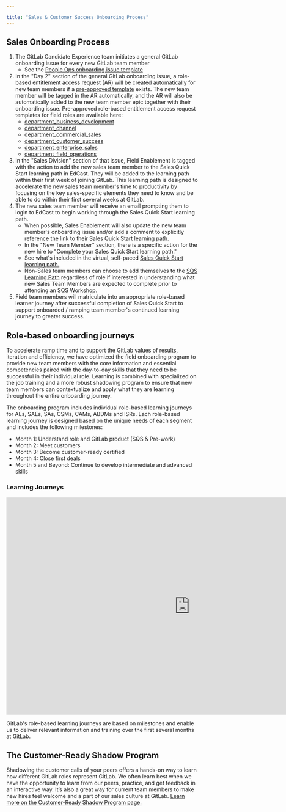 ```yaml
---

title: "Sales & Customer Success Onboarding Process"
---
```








## Sales Onboarding Process

1. The GitLab Candidate Experience team initiates a general GitLab onboarding issue for every new GitLab team member
    - See the [People Ops onboarding issue template](https://gitlab.com/gitlab-com/people-group/employment-templates/-/blob/main/.gitlab/issue_templates/onboarding.md)
1. In the "Day 2" section of the general GitLab onboarding issue, a role-based entitlement access request (AR) will be created automatically for new team members if a [pre-approved template](https://gitlab.com/gitlab-com/team-member-epics/access-requests/-/tree/master/.gitlab/issue_templates/role_baseline_access_request_tasks) exists. The new team member will be tagged in the AR automatically, and the AR will also be automatically added to the new team member epic together with their onboarding issue. Pre-approved role-based entitlement access request templates for field roles are available here:
    - [department_business_development](https://gitlab.com/gitlab-com/team-member-epics/access-requests/-/tree/master/.gitlab/issue_templates/role_baseline_access_request_tasks/department_business_development)
    - [department_channel](https://gitlab.com/gitlab-com/team-member-epics/access-requests/-/tree/master/.gitlab/issue_templates/role_baseline_access_request_tasks/department_channel)
    - [department_commercial_sales](https://gitlab.com/gitlab-com/team-member-epics/access-requests/-/tree/master/.gitlab/issue_templates/role_baseline_access_request_tasks/department_commercial_sales)
    - [department_customer_success](https://gitlab.com/gitlab-com/team-member-epics/access-requests/-/tree/master/.gitlab/issue_templates/role_baseline_access_request_tasks/department_customer_success)
    - [department_enterprise_sales](https://gitlab.com/gitlab-com/team-member-epics/access-requests/-/tree/master/.gitlab/issue_templates/role_baseline_access_request_tasks/department_enterprise_sales)
    - [department_field_operations](https://gitlab.com/gitlab-com/team-member-epics/access-requests/-/tree/master/.gitlab/issue_templates/role_baseline_access_request_tasks/department_field_operations)
1. In the "Sales Division" section of that issue, Field Enablement is tagged with the action to add the new sales team member to the Sales Quick Start learning path in EdCast. They will be added to the learning path within their first week of joining GitLab. This learning path is designed to accelerate the new sales team member's time to productivity by focusing on the key sales-specific elements they need to know and be able to do within their first several weeks at GitLab.
1. The new sales team member will receive an email prompting them to login to EdCast to begin working through the Sales Quick Start learning path.  
    - When possible, Sales Enablement will also update the new team member's onboarding issue and/or add a comment to explicitly reference the link to their Sales Quick Start learning path.
    - In the "New Team Member" section, there is a specific action for the new hire to "Complete your Sales Quick Start learning path."
    - See what's included in the virtual, self-paced [Sales Quick Start learning path.](/handbook/sales/onboarding/sales-learning-path/)
    - Non-Sales team members can choose to add themselves to the [SQS Learning Path](https://gitlab.edcast.com/pathways/sales-quick-start) regardless of role if interested in understanding what new Sales Team Members are expected to complete prior to attending an SQS Workshop.
1. Field team members will matriculate into an appropriate role-based learner journey after successful completion of Sales Quick Start to support onboarded / ramping team member's continued learning journey to greater success.

## Role-based onboarding journeys

To accelerate ramp time and to support the GitLab values of results, iteration and efficiency, we have optimized the field onboarding program to provide new team members with the core information and essential competencies paired with the day-to-day skills that they need to be successful in their individual role. Learning is combined with specialized on the job training and a more robust shadowing program to ensure that new team members can contextualize and apply what they are learning throughout the entire onboarding journey.

The onboarding program includes individual role-based learning journeys for AEs, SAEs, SAs, CSMs, CAMs, ABDMs and ISRs. Each role-based learning journey is designed based on the unique needs of each segment and includes the following milestones:

- Month 1: Understand role and GitLab product (SQS & Pre-work)
- Month 2: Meet customers
- Month 3: Become customer-ready certified
- Month 4: Close first deals
- Month 5 and Beyond: Continue to develop intermediate and advanced skills

### Learning Journeys

<iframe src="https://docs.google.com/presentation/d/e/2PACX-1vRUZzM8uy4aE4huFZ0eC1x_qI31obWQYjHxTtaDkOcz1nm_8QHg1Dr3Jlzq_AvHRAyK8tlGnYdzOy9Q/embed?start=false&loop=true&delayms=3000" frameborder="0" width="960" height="569" allowfullscreen="true" mozallowfullscreen="true" webkitallowfullscreen="true"></iframe>

GitLab's role-based learning journeys are based on milestones and enable us to deliver relevant information and training over the first several months at GitLab.

## The Customer-Ready Shadow Program

Shadowing the customer calls of your peers offers a hands-on way to learn how different GitLab roles represent GitLab. We often learn best when we have the opportunity to learn from our peers, practice, and get feedback in an interactive way. It’s also a great way for current team members to make new hires feel welcome and a part of our sales culture at GitLab. [Learn more on the Customer-Ready Shadow Program page.](/handbook/sales/shadow-program/)
